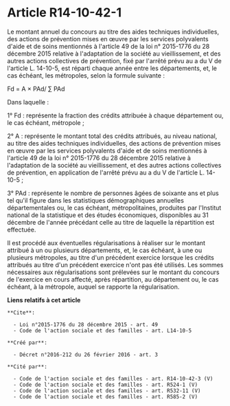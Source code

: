 # Article R14-10-42-1

Le montant annuel du concours au titre des aides techniques individuelles, des actions de prévention mises en œuvre par les
services polyvalents d'aide et de soins mentionnés à l'article 49 de la loi n° 2015-1776 du 28 décembre 2015 relative à
l'adaptation de la société au vieillissement, et des autres actions collectives de prévention, fixé par l'arrêté prévu au a
du V de l'article L. 14-10-5, est réparti chaque année entre les départements, et, le cas échéant, les métropoles, selon la
formule suivante : 

Fd = A × PAd/ ∑ PAd 

Dans laquelle : 

1° Fd : représente la fraction des crédits attribuée à chaque département ou, le cas échéant, métropole ; 

2° A : représente le montant total des crédits attribués, au niveau national, au titre des aides techniques individuelles,
des actions de prévention mises en œuvre par les services polyvalents d'aide et de soins mentionnés à l'article 49 de la loi
n° 2015-1776 du 28 décembre 2015 relative à l'adaptation de la société au vieillissement, et des autres actions collectives
de prévention, en application de l'arrêté prévu au a du V de l'article L. 14-10-5 ; 

3° PAd : représente le nombre de personnes âgées de soixante ans et plus tel qu'il figure dans les statistiques
démographiques annuelles départementales ou, le cas échéant, métropolitaines, produites par l'Institut national de la
statistique et des études économiques, disponibles au 31 décembre de l'année précédant celle au titre de laquelle la
répartition est effectuée. 

Il est procédé aux éventuelles régularisations à réaliser sur le montant attribué à un ou plusieurs départements, et, le cas
échéant, à une ou plusieurs métropoles, au titre d'un précédent exercice lorsque les crédits attribués au titre d'un
précédent exercice n'ont pas été utilisés. Les sommes nécessaires aux régularisations sont prélevées sur le montant du
concours de l'exercice en cours affecté, après répartition, au département ou, le cas échéant, à la métropole, auquel se
rapporte la régularisation.

**Liens relatifs à cet article**

	**Cite**:

	  - Loi n°2015-1776 du 28 décembre 2015 - art. 49
	  - Code de l'action sociale et des familles - art. L14-10-5

	**Créé par**:

	  - Décret n°2016-212 du 26 février 2016 - art. 3

	**Cité par**:

	  - Code de l'action sociale et des familles - art. R14-10-42-3 (V)
	  - Code de l'action sociale et des familles - art. R524-1 (V)
	  - Code de l'action sociale et des familles - art. R532-11 (V)
	  - Code de l'action sociale et des familles - art. R585-2 (V)
